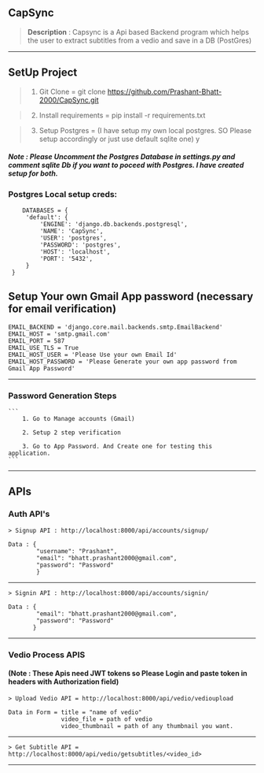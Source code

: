 ## CapSync

>  **Description** : Capsync is a Api based  Backend program which helps the user to extract subtitles from a vedio and save in a DB (PostGres)

---

## SetUp Project 

> 1. Git Clone = git clone https://github.com/Prashant-Bhatt-2000/CapSync.git

> 2. Install requirements = pip install -r requirements.txt

> 3. Setup Postgres = (I have setup my own local postgres. SO Please setup accordingly or just use default sqlite one)
y

##### Note : Please Uncomment the Postgres Database in settings.py and comment sqlite Db if you want to poceed with Postgres. I have created setup for both.

### Postgres Local setup creds: 
```
    DATABASES = {
     'default': {
         'ENGINE': 'django.db.backends.postgresql',
         'NAME': 'CapSync',
         'USER': 'postgres',
         'PASSWORD': 'postgres',
         'HOST': 'localhost',
         'PORT': '5432',
     }
 }

```

## Setup Your own Gmail App password (necessary for email verification) 

```
EMAIL_BACKEND = 'django.core.mail.backends.smtp.EmailBackend'
EMAIL_HOST = 'smtp.gmail.com'
EMAIL_PORT = 587
EMAIL_USE_TLS = True
EMAIL_HOST_USER = 'Please Use your own Email Id'
EMAIL_HOST_PASSWORD = 'Please Generate your own app password from Gmail App Password'
```
---
### Password Generation Steps

    ```
        1. Go to Manage accounts (Gmail)

        2. Setup 2 step verification

        3. Go to App Password. And Create one for testing this application.
    ```

---

## APIs

### Auth API's

    > Signup API : http://localhost:8000/api/accounts/signup/

    Data : {
            "username": "Prashant", 
            "email": "bhatt.prashant2000@gmail.com", 
            "password": "Password"
            } 

---
    > Signin API : http://localhost:8000/api/accounts/signin/

    Data : {
            "email": "bhatt.prashant2000@gmail.com", 
            "password": "Password"
           }


---

### Vedio Process APIS
#### (Note : These Apis need JWT tokens so Please Login and paste token in headers with Authorization field)

    > Upload Vedio API = http://localhost:8000/api/vedio/vedioupload

    Data in Form = title = "name of vedio"
                   video_file = path of vedio
                   video_thumbnail = path of any thumbnail you want.

---

    > Get Subtitle API = http://localhost:8000/api/vedio/getsubtitles/<video_id>


---
